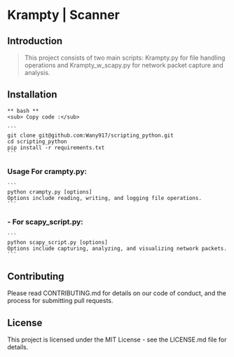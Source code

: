 # Krampty | Scanner
## Introduction
> This project consists of two main scripts: Krampty.py for file handling operations and Krampty_w_scapy.py for network packet capture and analysis.

## Installation
    ** bash **
    <sub> Copy code :</sub>

    ``` 
    git clone git@github.com:Wany917/scripting_python.git
    cd scripting_python
    pip install -r requirements.txt
    ```
### Usage For crampty.py:

    ```
    python crampty.py [options]
    Options include reading, writing, and logging file operations.
    ```
### - For scapy_script.py:
    ```
    python scapy_script.py [options]
    Options include capturing, analyzing, and visualizing network packets.
    ```

## Contributing
Please read CONTRIBUTING.md for details on our code of conduct, and the process for submitting pull requests.

## License
This project is licensed under the MIT License - see the LICENSE.md file for details.